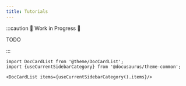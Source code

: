 ```yaml
---
title: Tutorials
---
```


:::caution 🚧 Work in Progress 🚧

TODO

:::

```mdx-code-block
import DocCardList from '@theme/DocCardList';
import {useCurrentSidebarCategory} from '@docusaurus/theme-common';

<DocCardList items={useCurrentSidebarCategory().items}/>
```
